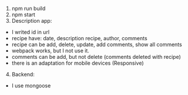 1. npm run build
2. npm start
3. Description app: 
- I writed id in url
- recipe have: date, description recipe, author, comments
- recipe can be add, delete, update, add comments, show all comments
- webpack works, but I not use it. 
- comments can be add, but not delete (comments deleted with recipe)
- there is an adaptation for mobile devices (Responsive)
4. Backend:
- I use mongoose

